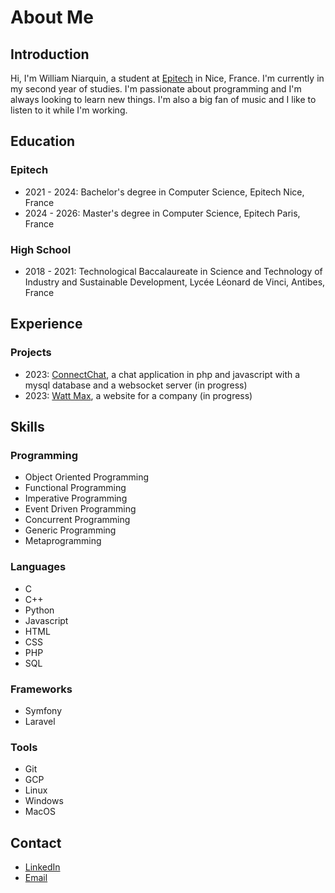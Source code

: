 <!-- README.md for github about me -->

# About Me

## Introduction

Hi, I'm William Niarquin, a student at [Epitech](https://www.epitech.eu/) in Nice, France. I'm currently in my second year of studies. I'm passionate about programming and I'm always looking to learn new things. I'm also a big fan of music and I like to listen to it while I'm working.

## Education

### Epitech

- 2021 - 2024: Bachelor's degree in Computer Science, Epitech Nice, France
- 2024 - 2026: Master's degree in Computer Science, Epitech Paris, France

### High School

- 2018 - 2021: Technological Baccalaureate in Science and Technology of Industry and Sustainable Development, Lycée Léonard de Vinci, Antibes, France

## Experience

### Projects

- 2023: [ConnectChat](https://github.com/williamnrqn/ConnectChat), a chat application in php and javascript with a mysql database and a websocket server (in progress)
- 2023: [Watt Max](https://wattmax.fr/), a website for a company (in progress)

## Skills

### Programming

- Object Oriented Programming
- Functional Programming
- Imperative Programming
- Event Driven Programming
- Concurrent Programming
- Generic Programming
- Metaprogramming

### Languages

- C
- C++
- Python
- Javascript
- HTML
- CSS
- PHP
- SQL

### Frameworks

- Symfony
- Laravel

### Tools

- Git
- GCP
- Linux
- Windows
- MacOS

## Contact

- [LinkedIn](https://www.linkedin.com/in/william-niarquin/)
- [Email](mailto:william.niarquin@epitech.eu)
